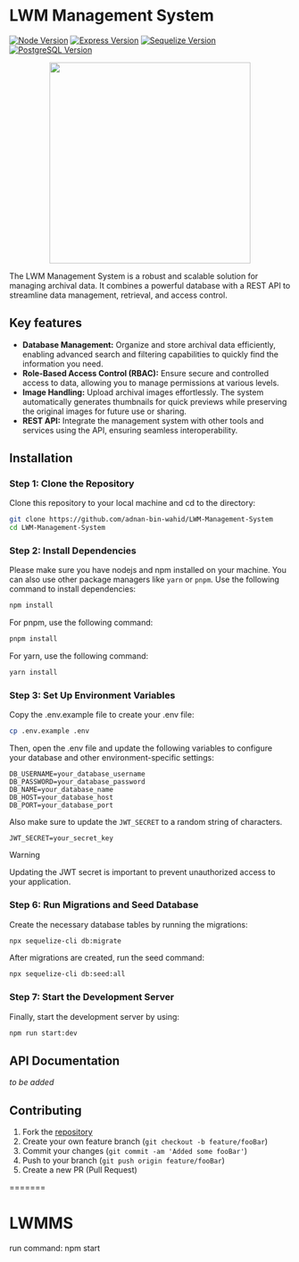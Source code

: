
# LWM Management System

[![Node Version][nodejs-image]][nodejs-url]
[![Express Version][express-image]][express-url]
[![Sequelize Version][sequelize-image]][sequelize-url]
[![PostgreSQL Version][postgres-image]][postgres-url]

<p align="center">
    <img src="header.png" height="360"/>
</p>

The LWM Management System is a robust and scalable solution for managing archival data. It combines a powerful database with a REST API to streamline data management, retrieval, and access control.

## Key features

- **Database Management:** Organize and store archival data efficiently, enabling advanced search and filtering capabilities to quickly find the information you need.
- **Role-Based Access Control (RBAC):** Ensure secure and controlled access to data, allowing you to manage permissions at various levels.
- **Image Handling:** Upload archival images effortlessly. The system automatically generates thumbnails for quick previews while preserving the original images for future use or sharing.
- **REST API:** Integrate the management system with other tools and services using the API, ensuring seamless interoperability.

## Installation

### Step 1: Clone the Repository

Clone this repository to your local machine and cd to the directory:

```bash
git clone https://github.com/adnan-bin-wahid/LWM-Management-System
cd LWM-Management-System
```

### Step 2: Install Dependencies

Please make sure you have nodejs and npm installed on your machine. You can also use other package managers like `yarn` or `pnpm`. Use the following command to install dependencies:

```bash
npm install
```
For pnpm, use the following command:

```bash
pnpm install
```

For yarn, use the following command:

```bash
yarn install
```

### Step 3: Set Up Environment Variables

Copy the .env.example file to create your .env file:

```bash
cp .env.example .env
```

Then, open the .env file and update the following variables to configure your database and other environment-specific settings:

```data
DB_USERNAME=your_database_username
DB_PASSWORD=your_database_password
DB_NAME=your_database_name
DB_HOST=your_database_host
DB_PORT=your_database_port
```

Also make sure to update the `JWT_SECRET` to a random string of characters.

```data
JWT_SECRET=your_secret_key
```

> [!WARNING]
> Updating the JWT secret is important to prevent unauthorized access to your application.

### Step 6: Run Migrations and Seed Database

Create the necessary database tables by running the migrations:

```bash
npx sequelize-cli db:migrate
```

After migrations are created, run the seed command:

```bash
npx sequelize-cli db:seed:all
```

### Step 7: Start the Development Server

Finally, start the development server by using:

```bash
npm run start:dev
```

## API Documentation

_to be added_

## Contributing

1. Fork the [repository][repository-url]
2. Create your own feature branch (`git checkout -b feature/fooBar`)
3. Commit your changes (`git commit -am 'Added some fooBar'`)
4. Push to your branch (`git push origin feature/fooBar`)
5. Create a new PR (Pull Request)

<!-- Markdown link & img dfn's -->
[express-image]: https://img.shields.io/badge/v4.2.x-000000?style=flat-square&logo=nodeexpressdotjs&logoColor=ffffff&label=express
[express-url]: https://expressjs.com/en/4x/api.html
[nodejs-image]: https://img.shields.io/badge/v22.12.0-5FA04E?style=flat-square&logo=nodedotjs&logoColor=ffffff&label=nodejs
[nodejs-url]: https://nodejs.org/en
[sequelize-image]: https://img.shields.io/badge/v6.37.5-52B0E7?style=flat-square&logo=sequelize&logoColor=ffffff&label=sequelize
[sequelize-url]: https://sequelize.org/
[postgres-image]: https://img.shields.io/badge/v15.10-4169E1?style=flat-square&logo=postgresql&logoColor=ffffff&label=postgresql
[postgres-url]: https://www.postgresql.org/
[wiki]: https://github.com/adnan-bin-wahid/LWM-Management-System/wiki
[repository-url]: https://github.com/adnan-bin-wahid/LWM-Management-System
=======
# LWMMS
run command: npm start
